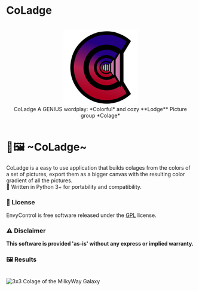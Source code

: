 # CoLadge
<div align="center">
<br>
<picture>
  <img alt="CoLadge Logo" src="https://github.com/Ricard0Contreras/CoLadge/raw/main/GUI/Icon.png" height="200px">
</picture>
<br>
CoLadge
A GENIUS wordplay:
*Colorful* and cozy **Lodge** Picture group 
*Colage*
</div>
<br>

# 🎨🖼 ~CoLadge~  

CoLadge is a easy to use application that builds colages from the colors of a set of pictures, export them as a bigger canvas with the resulting color gradient of all the pictures.   
🐍 Written in Python 3+ for portability and compatibility.  

### 📖 License  

EnvyControl is free software released under the [GPL](https://github.com/Ricard0Contreras/CoLadge/blob/main/LICENSE) license.  

### ⚠️ Disclaimer  

**This software is provided 'as-is' without any express or implied warranty.**  

### 🖼 Results  

<br>
  <img alt="3x3 Colage of the MilkyWay Galaxy" src="https://github.com/Ricard0Contreras/CoLadge/raw/main/GUI/Example1.png" height="300px">
<br>
